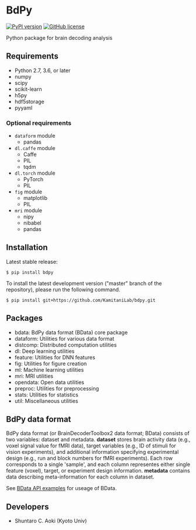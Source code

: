 # BdPy

[![PyPI version](https://badge.fury.io/py/bdpy.svg)](https://badge.fury.io/py/bdpy)
[![GitHub license](https://img.shields.io/github/license/KamitaniLab/bdpy)](https://github.com/KamitaniLab/bdpy/blob/master/LICENSE)

Python package for brain decoding analysis

## Requirements

- Python 2.7, 3.6, or later
- numpy
- scipy
- scikit-learn
- h5py
- hdf5storage
- pyyaml

### Optional requirements

- `dataform` module
    - pandas
- `dl.caffe` module
    - Caffe
    - PIL
    - tqdm
- `dl.torch` module
    - PyTorch
    - PIL
- `fig` module
    - matplotlib
    - PIL
- `mri` module
    - nipy
    - nibabel
    - pandas

## Installation

Latest stable release:

``` shell
$ pip install bdpy
```

To install the latest development version ("master" branch of the repository), please run the following command.

```shell
$ pip install git+https://github.com/KamitaniLab/bdpy.git
```

## Packages

- bdata: BdPy data format (BData) core package
- dataform: Utilities for various data format
- distcomp: Distributed computation utilities
- dl: Deep learning utilities
- feature: Utilities for DNN features
- fig: Utilities for figure creation
- ml: Machine learning utilities
- mri: MRI utilities
- opendata: Open data utilities
- preproc: Utilities for preprocessing
- stats: Utilities for statistics
- util: Miscellaneous utilities

## BdPy data format

BdPy data format (or BrainDecoderToolbox2 data format; BData) consists of two variables: dataset and metadata. **dataset** stores brain activity data (e.g., voxel signal value for fMRI data), target variables (e.g., ID of stimuli for vision experiments), and additional information specifying experimental design (e.g., run and block numbers for fMRI experiments). Each row corresponds to a single 'sample', and each column representes either single feature (voxel), target, or experiment design information. **metadata** contains data describing meta-information for each column in dataset.

See [BData API examples](https://github.com/KamitaniLab/bdpy/blob/master/docs/bdata_api_examples.md) for useage of BData.

## Developers

- Shuntaro C. Aoki (Kyoto Univ)
